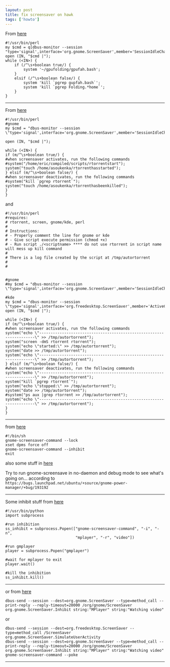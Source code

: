 ```yaml
---
layout: post
title: fix screensaver on hawk
tags: ['howto']
---
```



From [here](http://ubuntuforums.org/showthread.php?t=1213325)

    #!/usr/bin/perl
    my $cmd = q[dbus-monitor --session "type='signal',interface='org.gnome.ScreenSaver',member='SessionIdleChanged'"];
    open (IN, "$cmd |");
    while (<IN>) {
        if (/^\s+boolean true/) {
            system '~/gpufolding/gpufah.bash';
        }
        elsif (/^\s+boolean false/) {
            system 'kill `pgrep gupfah.bash`';
            system 'kill `pgrep Folding.*home`';
        }
    }

---

From [here](http://www.linuxquestions.org/questions/fedora-35/start-and-stop-script-with-screensaver-728498/)


    #!/usr/bin/perl
    #gnome
    my $cmd = "dbus-monitor --session \"type='signal',interface='org.gnome.ScreenSaver',member='SessionIdleChanged'\"";

    open (IN, "$cmd |");

    while (<IN>) {
    if (m/^\s+boolean true/) {
    #when screensaver activates, run the following commands
    #system("/home/eric/compiled/scripts/rtorrentstart");
    system("touch /home/asoukenka/rtorrenthasstarted");
    } elsif (m/^\s+boolean false/) {
    #when screensaver deactivates, run the following commands
    #system("kill `pgrep rtorrent`");
    system("touch /home/asoukenka/rtorrenthasbeenkilled");
    }
    }

and

    #!/usr/bin/perl
    #requires:
    # rtorrent, screen, gnome/kde, perl
    #
    # Instructions:
    # - Properly comment the line for gnome or kde
    # - Give script execute permission (chmod +x)
    # - Run script ./<scriptname> **** do not use rtorrent in script name will mess up kill command
    #
    # There is a log file created by the script at /tmp/autortorrent 
    #
    #


    #gnome
    #my $cmd = "dbus-monitor --session \"type='signal',interface='org.gnome.ScreenSaver',member='SessionIdleChanged'\"";

    #kde
    my $cmd = "dbus-monitor --session \"type='signal',interface='org.freedesktop.ScreenSaver',member='ActiveChanged'\"";
    open (IN, "$cmd |");

    while (<IN>) {
    if (m/^\s+boolean true/) {
    #when screensaver activates, run the following commands
    system("echo \"--------------------------------------------------------------------\" >> /tmp/autortorrent");
    system("screen -dmS rtorrent rtorrent");
    system("echo \"started:\" >> /tmp/autortorrent");
    system("date >> /tmp/autortorrent");
    system("echo \"--------------------------------------------------------------------\" >> /tmp/autortorrent");
    } elsif (m/^\s+boolean false/) {
    #when screensaver deactivates, run the following commands
    system("echo \"--------------------------------------------------------------------\" >> /tmp/autortorrent");
    system("kill `pgrep rtorrent`");
    system("echo \"stopped:\" >> /tmp/autortorrent");
    system("date >> /tmp/autortorrent");
    #system("ps aux |grep rtorrent >> /tmp/autortorrent");
    system("echo \"--------------------------------------------------------------------\" >> /tmp/autortorrent");
    }
    }


---


from [here](http://ubuntuforums.org/showthread.php?t=1537241)

    #!/bin/sh
    gnome-screensaver-command --lock
    xset dpms force off
    gnome-screensaver-command --inhibit
    exit


also some stuff in [here](http://ubuntuforums.org/showthread.php?t=1358946)

Try to run gnome-screensave in no-daemon and debug mode to see what's going on...
according to `https://bugs.launchpad.net/ubuntu/+source/gnome-power-manager/+bug/193192`


---

Some inhibit stuff from [here](http://program-nix.blogspot.com/2010/08/python-inhibiting-gnome-screensaver.html)

    #!/usr/bin/python
    import subprocess

    #run inhibition
    ss_inhibit = subprocess.Popen(["gnome-screensaver-command", "-i", "-n", 
                                   "mplayer", "-r", "video"])

    #run gmplayer
    player = subprocess.Popen("gmplayer")

    #wait for mplayer to exit
    player.wait()

    #kill the inhibition
    ss_inhibit.kill()

---

or from [here](https://bbs.archlinux.org/viewtopic.php?pid=321620)

    dbus-send --session --dest=org.gnome.ScreenSaver --type=method_call --print-reply --reply-timeout=20000 /org/gnome/ScreenSaver org.gnome.ScreenSaver.Inhibit string:"MPlayer" string:"Watching video"

or

    dbus-send --session --dest=org.freedesktop.ScreenSaver --type=method_call /ScreenSaver org.gnome.ScreenSaver.SimulateUserActivity
    dbus-send --session --dest=org.gnome.ScreenSaver --type=method_call --print-reply --reply-timeout=20000 /org/gnome/ScreenSaver org.gnome.ScreenSaver.Inhibit string:"MPlayer" string:"Watching video"
    gnome-screensaver-command --poke

---


